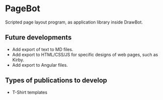 # PageBot
Scripted page layout program, as application library inside DrawBot.

## Future developments

* Add export of text to MD files.
* Add export to HTML/CSS/JS for specific designs of web pages, such as Kirby.
* Add export to Angular files.

## Types of publications to develop

* T-Shirt templates